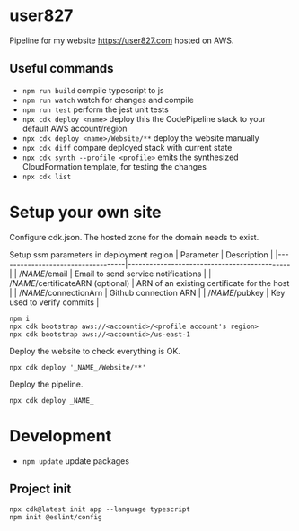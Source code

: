 # user827

Pipeline for my website https://user827.com hosted on AWS.

## Useful commands

* `npm run build`   compile typescript to js
* `npm run watch`   watch for changes and compile
* `npm run test`    perform the jest unit tests
* `npx cdk deploy <name>`      deploy this the CodePipeline stack to your default AWS account/region
* `npx cdk deploy <name>/Website/**`      deploy the website manually
* `npx cdk diff`        compare deployed stack with current state
* `npx cdk synth --profile <profile>`       emits the synthesized CloudFormation template, for testing the changes
* `npx cdk list`

# Setup your own site
Configure cdk.json. The hosted zone for the domain needs to exist.

Setup ssm parameters in deployment region
| Parameter                         | Description                                 |
|-----------------------------------|---------------------------------------------|
| /_NAME_/email                     | Email to send service notifications         |
| /_NAME_/certificateARN (optional) | ARN of an existing certificate for the host |
| /_NAME_/connectionArn             | Github connection ARN                       |
| /_NAME_/pubkey                    | Key used to verify commits                  |

```
npm i
npx cdk bootstrap aws://<accountid>/<profile account's region>
npx cdk bootstrap aws://<accountid>/us-east-1
```

Deploy the website to check everything is OK.
```
npx cdk deploy '_NAME_/Website/**'

```

Deploy the pipeline.
```
npx cdk deploy _NAME_
```

# Development

* `npm update` update packages

## Project init

```
npx cdk@latest init app --language typescript
npm init @eslint/config
```

